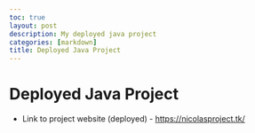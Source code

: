 ```yaml
---
toc: true
layout: post
description: My deployed java project
categories: [markdown]
title: Deployed Java Project
---
```

# Deployed Java Project

- Link to project website (deployed) - https://nicolasproject.tk/
